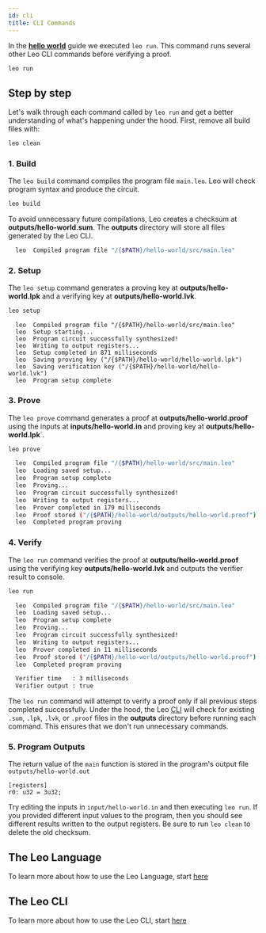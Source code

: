```yaml
---
id: cli
title: CLI Commands
---
```


In the [**hello world**](02_hello_world.md) guide we executed `leo run`.
This command runs several other Leo CLI commands before verifying a proof.
```bash
leo run
```

## Step by step

Let's walk through each command called by `leo run` and get a better understanding of what's happening under the hood. 
First, remove all build files with:
```bash
leo clean
```

### 1. Build

The `leo build` command compiles the program file `main.leo`. Leo will check program syntax and produce the circuit. 
```bash
leo build
```
To avoid unnecessary future compilations, Leo creates a checksum at **outputs/hello-world.sum**. 
The **outputs** directory will store all files generated by the Leo CLI.

```bash title="console output:"
  leo  Compiled program file "/{$PATH}/hello-world/src/main.leo"
```


### 2. Setup

The `leo setup` command generates a proving key at **outputs/hello-world.lpk** and a verifying key at **outputs/hello-world.lvk**.
```bash
leo setup
```
```leo title="console output:"
  leo  Compiled program file "/{$PATH}/hello-world/src/main.leo"
  leo  Setup starting...
  leo  Program circuit successfully synthesized!
  leo  Writing to output registers...
  leo  Setup completed in 871 milliseconds
  leo  Saving proving key ("/{$PATH}/hello-world/hello-world.lpk")
  leo  Saving verification key ("/{$PATH}/hello-world/hello-world.lvk")
  leo  Program setup complete
```

### 3. Prove

The `leo prove` command generates a proof at **outputs/hello-world.proof** using the inputs at **inputs/hello-world.in** and proving key at **outputs/hello-world.lpk**`. 
```bash
leo prove
```

```bash title="console output:"
  leo  Compiled program file "/{$PATH}/hello-world/src/main.leo"
  leo  Loading saved setup...
  leo  Program setup complete
  leo  Proving...
  leo  Program circuit successfully synthesized!
  leo  Writing to output registers...
  leo  Prover completed in 179 milliseconds
  leo  Proof stored ("/{$PATH}/hello-world/outputs/hello-world.proof")
  leo  Completed program proving
```

### 4. Verify

The `leo run` command verifies the proof at **outputs/hello-world.proof** using the verifying key **outputs/hello-world.lvk** 
and outputs the verifier result to console.
```bash
leo run
```

```bash title="console output:"
  leo  Compiled program file "/{$PATH}/hello-world/src/main.leo"
  leo  Loading saved setup...
  leo  Program setup complete
  leo  Proving...
  leo  Program circuit successfully synthesized!
  leo  Writing to output registers...
  leo  Prover completed in 11 milliseconds
  leo  Proof stored ("/{$PATH}/hello-world/outputs/hello-world.proof")
  leo  Completed program proving

  Verifier time   : 3 milliseconds
  Verifier output : true
```

The `leo run` command will attempt to verify a proof only if all previous steps completed successfully.
Under the hood, the Leo [CLI](../cli/07_run.md) will check for existing `.sum`, `.lpk`, `.lvk`, or `.proof` files 
in the **outputs** directory before running each command. This ensures that we don't run unnecessary commands.

### 5. Program Outputs

The return value of the `main` function is stored in the program's output file `outputs/hello-world.out`

```leo title="outputs/hello-world.out"
[registers]
r0: u32 = 3u32;
```
Try editing the inputs in `input/hello-world.in` and then executing `leo run`. If you provided different input values to the program,
then you should see different results written to the output registers. Be sure to run `leo clean` to delete the old checksum.

## The Leo Language
To learn more about how to use the Leo Language, start [here](../language/00_layout.md)

## The Leo CLI
To learn more about how to use the Leo CLI, start [here](../cli/00_new.md)